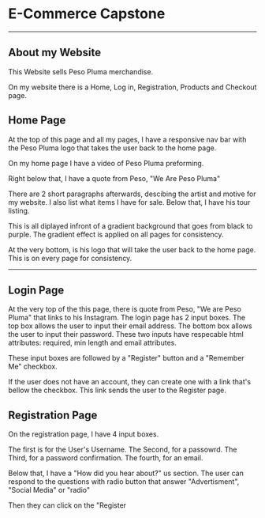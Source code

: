 # E-Commerce Capstone

___

## About my Website

This Website sells Peso Pluma merchandise.

On my website there is a Home, Log in, Registration, Products and Checkout page.

## Home Page 

At the top of this page and all my pages, I have a responsive nav bar with the Peso Pluma logo that takes the user back to the home page.

On my home page I have a video of Peso Pluma preforming.

Right below that, I have a quote from Peso, "We Are Peso Pluma"

There are 2 short paragraphs afterwards, descibing the artist and motive for my website. 
I also list what items I have for sale. Below that, I have his tour listing. 

This is all diplayed infront of a gradient background that goes from black to purple. 
The gradient effect is applied on all pages for consistency.

At the very bottom, is his logo that will take the user back to the home page. This is on every page for consistency.

____

## Login Page

At the very top of the this page, there is quote from Peso, "We are Peso Pluma" that links to his Instagram.
The login page has 2 input boxes. The top box allows the user to input their email address. The bottom box allows the user to input their password. These two inputs have respecable html attributes: required, min length and email attributes. 

These input boxes are followed by a "Register" button and a "Remember Me" checkbox. 

If the user does not have an account, they can create one with a link that's bellow the checkbox. This link sends the user to the Register page. 

## Registration Page
On the registration page, I have 4 input boxes. 

The first is for the User's Username.
The Second, for a passowrd.
The Third, for a password confirmation.
The fourth, for an email.

Below that, I have a "How did you hear about?" us section.
The user can respond to the questions with radio button that answer "Advertisment", "Social Media" or "radio"

Then they can click on the "Register